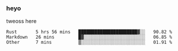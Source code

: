 ### heyo
tweoss here

<!--START_SECTION:waka-->

```text
Rust       5 hrs 56 mins   ██████████████████████▓░░   90.82 %
Markdown   26 mins         █▓░░░░░░░░░░░░░░░░░░░░░░░   06.85 %
Other      7 mins          ▒░░░░░░░░░░░░░░░░░░░░░░░░   01.91 %
```

<!--END_SECTION:waka-->

<!--
**Tweoss/tweoss** is a ✨ _special_ ✨ repository because its `README.md` (this file) appears on your GitHub profile.

Here are some ideas to get you started:

- 🔭 I’m currently working on ...
- 🌱 I’m currently learning ...
- 👯 I’m looking to collaborate on ...
- 🤔 I’m looking for help with ...
- 💬 Ask me about ...
- 📫 How to reach me: ...
- 😄 Pronouns: ...
- ⚡ Fun fact: ...
-->

